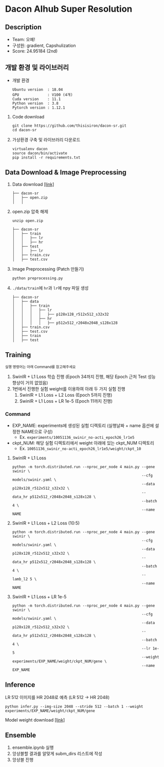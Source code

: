 # Dacon AIhub Super Resolution

## Description
- Team: 오예!
- 구성원: gradient, Capshulization
- Score: 24.95184 (2nd)

## 개발 환경 및 라이브러리
- 개발 환경
    ```
    Ubuntu version  : 18.04
    GPU             : V100 (4개)
    Cuda version    : 11.1
    Python version  : 3.8
    Pytorch version : 1.12.1
    ```

1. Code download
    ```
    git clone https://github.com/thisisiron/dacon-sr.git
    cd dacon-sr
    ```
2. 가상환경 구축 및 라이브러리 다운로드
    ```
    virtualenv dacon
    source dacon/bin/activate
    pip install -r requirements.txt
    ```

## Data Download & Image Preprocessing
1. Data download [[link]](https://dacon.io/competitions/official/235977/data)
    ```
    ├── dacon-sr
    │   ├── open.zip
    │   │ 
    ```
2. open.zip 압축 해제
    ```
    unzip open.zip
    ```
    ```
    ├── dacon-sr
    │   ├── train
    │   │   ├── lr
    │   │   ├── hr
    │   ├── test
    │   │   ├── lr
    │   ├── train.csv
    │   ├── test.csv
    ```
3. Image Preprocessing (Patch 만들기)
    ```
    python preprocessing.py
    ```
4. `./data/train`에 `hr`과 `lr`에 npy 파일 생성
    ```
    ├── dacon-sr
    │   ├── data
    │   │   ├── train
    │   │   │   ├── lr
    │   │   │   │   ├── p128x128_r512x512_s32x32
    │   │   │   ├── hr
    │   │   │   │   ├── p512x512_r2048x2048_s128x128
    │   ├── train.csv
    │   ├── test.csv
    │   ├── train
    │   ├── test
    ```
 
## Training
<sub> 실행 명령어는 아래 Command를 참고해주세요 </sub>
1. SwinIR + L1 Loss 학습 진행 (Epoch 34까지 진행, 해당 Epoch 근처 Test 성능 향상이 거의 없었음)
2. 1번에서 진행한 실험 weight를 이용하여 아래 두 가지 실험 진행
    1. SwinIR + L1 Loss + L2 Loss (Epoch 5까지 진행)
    2. SwinIR + L1 Loss + LR 1e-5 (Epoch 11까지 진행)

### Command
- EXP_NAME: experiments에 생성된 실험 디렉토리 (실행날짜 + name 옵션에 설정한 NAME으로 구성)
    - Ex. `experiments/10051136_swinir_no-acti_epoch26_lr1e5`
- ckpt_NUM: 해당 실험 디렉토리에서 weight 아래에 있는 ckpt_NUM 디렉토리
    - Ex. `10051136_swinir_no-acti_epoch26_lr1e5/weight/ckpt_10`

1. SwinIR + L1 Loss
    ```
    python -m torch.distributed.run --nproc_per_node 4 main.py --gene swinir \
                                                               --cfg models/swinir.yaml \
                                                               --data p128x128_r512x512_s32x32 \
                                                               --data_hr p512x512_r2048x2048_s128x128 \
                                                               --batch 4 \
                                                               --name NAME
    ```
2. SwinIR + L1 Loss + L2 Loss (10:5)
    ```
    python -m torch.distributed.run --nproc_per_node 4 main.py --gene swinir \
                                                               --cfg models/swinir.yaml \
                                                               --data p128x128_r512x512_s32x32 \
                                                               --data_hr p512x512_r2048x2048_s128x128 \
                                                               --batch 4 \
                                                               --lamb_l2 5 \
                                                               --name NAME
    ```
3. SwinIR + L1 Loss + LR 1e-5
    ```
    python -m torch.distributed.run --nproc_per_node 4 main.py --gene swinir \
                                                               --cfg models/swinir.yaml \
                                                               --data p128x128_r512x512_s32x32 \
                                                               --data_hr p512x512_r2048x2048_s128x128 \
                                                               --batch 4 \
                                                               --lr 1e-5
                                                               --weight experiments/EXP_NAME/weight/ckpt_NUM/gene \
                                                               --name EXP_NAME
    ```


## Inference
LR 512 이미지를 HR 2048로 예측 (LR 512 -> HR 2048)
```
python infer.py --img-size 2048 --stride 512 --batch 1 --weight experiments/EXP_NAME/weight/ckpt_NUM/gene 
```

Model weight download [[link]](https://drive.google.com/drive/folders/10sDalvd7nDtGv_rqHvOa73__UlhEiXZK?usp=sharing)

## Ensemble
1. ensemble.ipynb 실행
2. 앙상블할 결과를 알맞게 subm_dirs 리스트에 작성
3. 앙상블 진행

